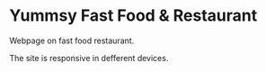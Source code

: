 # Yummsy Fast Food & Restaurant

Webpage on fast food restaurant.

The site is responsive in defferent devices.
